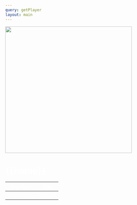 ```yaml
---
query: getPlayer
layout: main
---
```



<div style="align-items: center;" class="container">
    <img style="width: 400px; height: 400px;" src="/static/assets/images/{{image}}">
    <h1 style="color: white">{{name}}</h1>
    <table>
        <thead>
            <tr>
                <th scope="col" style="color: white">Number</th>
                <th scope="col" style="color: white">Age</th>
            </tr>
            </thead>
            <tbody>
                <tr>
                    <td style="color: white">{{number}}</td>
                    <td style="color: white">{{age}}</td>
                </tr>
            </tbody>
</div>


<!--Set up the table for the info-->

